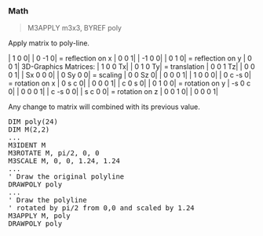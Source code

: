 ### Math

> M3APPLY m3x3, BYREF poly

Apply matrix to poly-line.


|  1  0  0|
|  0 -1  0| = reflection on x
|  0  0  1|
| -1  0  0|
|  0  1  0| = reflection on y
|  0  0  1|
3D-Graphics Matrices:
|  1  0  0 Tx|
|  0  1  0 Ty| = translation
|  0  0  1 Tz|
|  0  0  0  1|
| Sx  0  0  0|
|  0 Sy  0  0| = scaling
|  0  0 Sz  0|
|  0  0  0  1|
|  1  0  0  0|
|  0  c -s  0| = rotation on x
|  0  s  c  0|
|  0  0  0  1|
|  c  0  s  0|
|  0  1  0  0| = rotation on y
| -s  0  c  0|
|  0  0  0  1|
|  c -s  0  0|
|  s  c  0  0| = rotation on z
|  0  0  1  0|
|  0  0  0  1|
<p>Any change to matrix will combined with its previous value.
<pre>DIM poly(24)
DIM M(2,2)
...
M3IDENT M
M3ROTATE M, pi/2, 0, 0
M3SCALE M, 0, 0, 1.24, 1.24
...
' Draw the original polyline
DRAWPOLY poly
...
' Draw the polyline
' rotated by pi/2 from 0,0 and scaled by 1.24
M3APPLY M, poly
DRAWPOLY poly

